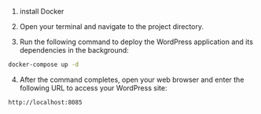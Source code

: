 1. install Docker

2. Open your terminal and navigate to the project directory.

3. Run the following command to deploy the WordPress application and its dependencies in the background:

```bash
docker-compose up -d
```

4. After the command completes, open your web browser and enter the following URL to access your WordPress site:

```
http://localhost:8085
```
